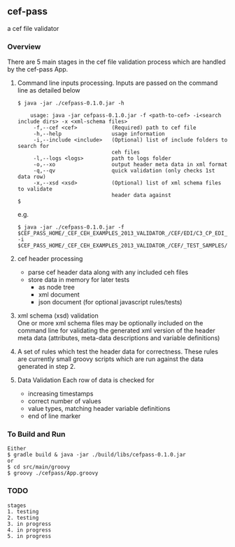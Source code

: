 ## cef-pass

a cef file validator


### Overview

There are 5 main stages in the cef file validation process which are handled by the cef-pass App.

1. Command line inputs processing.
    Inputs are passed on the command line as detailed below

    ```console
    $ java -jar ./cefpass-0.1.0.jar -h

        usage: java -jar cefpass-0.1.0.jar -f <path-to-cef> -i<search include dirs> -x <xml-schema files>
         -f,--cef <cef>           (Required) path to cef file
         -h,--help                usage information
         -i,--include <include>   (Optional) list of include folders to search for
                                  ceh files
         -l,--logs <logs>         path to logs folder
         -o,--xo                  output header meta data in xml format
         -q,--qv                  quick validation (only checks 1st data row)
         -x,--xsd <xsd>           (Optional) list of xml schema files to validate
                                  header data against
    $                              

    ``` 
    e.g.      
    ```console                        
    $ java -jar ./cefpass-0.1.0.jar -f $CEF_PASS_HOME/_CEF_CEH_EXAMPLES_2013_VALIDATOR_/CEF/EDI/C3_CP_EDI_EGD__20111009_V01.cef.gz -i $CEF_PASS_HOME/_CEF_CEH_EXAMPLES_2013_VALIDATOR_/CEF/_TEST_SAMPLES/MULTI_LEVEL_INCLUDES,$CEF_PASS_HOME/_CEF_CEH_EXAMPLES_2013_VALIDATOR_/HEADERS,$CEF_PASS_HOME/_CEF_CEH_EXAMPLES_2013_VALIDATOR_/HEADERS/EDI,$CEF_PASS_HOME/_CEF_CEH_EXAMPLES_2013_VALIDATOR_/HEADERS/EFW,$CEF_PASS_HOME/_CEF_CEH_EXAMPLES_2013_VALIDATOR_/HEADERS/PEACE
    ```     
    
2. cef header processing
    - parse cef header data along with any included ceh files
    - store data in memory for later tests
        - as node tree
        - xml document
        - json document (for optional javascript rules/tests)

            
3. xml schema (xsd) validation            
    One or more xml schema files may be optionally included on the command line for validating the generated xml version of the header meta data
    (attributes, meta-data descriptions and variable definitions)
    
4. A set of rules which test the header data for correctness.
    These rules are currently small groovy scripts which are run against the data generated in step 2.

5. Data Validation
    Each row of data is checked for
    - increasing timestamps 
    - correct number of values
    - value types, matching header variable definitions
    - end of line marker
   



### To Build and Run

```console
Either
$ gradle build & java -jar ./build/libs/cefpass-0.1.0.jar
or 
$ cd src/main/groovy
$ groovy ./cefpass/App.groovy
```    

    
### TODO 
    stages
    1. testing
    2. testing
    3. in progress
    4. in progress
    5. in progress
        